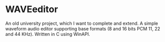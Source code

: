 # WAVEeditor

An old university project, which I want to complete and extend. A simple waveform audio editor supporting base formats (8 and 16 bits PCM 11, 22 and 44 KHz).
Written in C using WinAPI.
